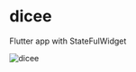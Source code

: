 # dicee

Flutter app with StateFulWidget

![dicee](https://user-images.githubusercontent.com/71365710/162785868-d253c531-e1a9-45e9-9cd8-e531856bbd9d.gif)
